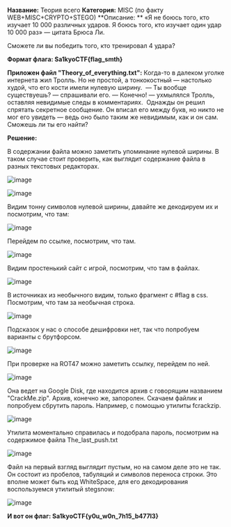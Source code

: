 **Название:** Теория всего
**Категория:** MISC (по факту WEB+MISC+CRYPTO+STEGO)
**Описание: **
«Я не боюсь того, кто изучает 10 000 различных ударов. Я боюсь того, кто изучает один удар 10 000 раз» — цитата Брюса Ли. 

Сможете ли вы победить того, кто тренировал 4 удара?

**Формат флага: Sa1kyoCTF{flag_smth}**

**Приложен файл "Theory_of_everything.txt":**
‌‬‍‍‬‌‬‌‌‬‍‍‬‌‬‌Когда‌‬‍‍‬‌‬‌‌‬‍‍‬‌‬‌‌‬‍‍‬‌‬‌‌‬‍‍‬‌‬‌‌‬‍‍‬‌‬‌‌‬‍‍‬‌‬‌‌‬‍‍‬‌‬‌‌‬‍‍‬‌‬‌‌‬‍‍‬‌‬‌‌‬‍‍‬‌‬‌-‌‬‍‍‬‌‬‌то‌‬‍‍‬‌‬‌‌‬‍‍‬‌‬‌‌‬‍‍‬‌‬‌‌‬‍‍‬‌‬‌‌‬‍‍‬‌‬‌‌‬‍‍‬‌‬‌‌‬‍‍‬‌‬‌‌‬‍‍‬‌‬‌ ‌‬‍‍‬‌‬‌‌‬‍‍‬‌‬‌‌‬‍‍‬‌‬‌‌‬‍‍‬‌‬‌‌‬‍‍‬‌‬‌‌‬‍‍‬‌‬‌в‌‬‍‍‬‌‬‌ ‌‬‍‍‬‌‬‌‌‬‍‍‬‌‬‌‌‬‍‍‬‌‬‌‌‬‍‍‬‌‬‌‌‬‍‍‬‌‬‌‌‬‍‍‬‌‬‌‌‬‍‍‬‌‬‌далеком ‌‬‍‍‬‌‬‌‌‬‍‍‬‌‬‌уголке‌‬‍‍‬‌‬‌‌‬‍‍‬‌‬‌‌‬‍‍‬‌‬‌‌‌‌‌‌‌‬‬‌‬‍‍‬‌‬‌‌‬‍‍‬‌‬‌‌‬‍‍‬‌‬‌‌‬‍‍‬‌‬‌‌‬‍‍‬‌‬‌‌‬‍‍‬‌‬‌‌‬‍‍‬‌‬‌ ‌‬‍‍‬‌‬‌‌‬‍‍‬‌‬‌‌‬‍‍‬‌‬‌интернета‌‬‍‍‬‌‬‌‌‬‍‍‬‌‬‌‌‬‍‍‬‌‌‌‌‬‍‍‬‌‌‌‌‬‍‍‬‌‌‌ жил‌‬‍‍‬‌‌‌‌‬‍‍‬‌‌‌‌‬‍‍‬‌‌‌ Тролль‌‬‍‍‬‌‌‌‌‬‍‍‬‌‌‌‌‬‍‍‬‌‌‌.‌‬‍‍‬‌‌‌‌‬‍‍‬‌‌‌‌‬‍‍‬‌‌‌ Но‌‬‍‍‬‌‌‌‌‬‍‍‬‌‌‌‌‬‍‍‬‌‌‌‌‬‍‍‬‌‌‌‌‬‍‍‬‌‌‌‌‬‍‍‬‌‌‌‌‬‍‍‬‌‌‌‌‬‍‍‬‌‬‌‌‬‍‍‬‌‬‌‌‬‍‍‬‌‬‌‌‬‍‍‬‌‬‌‌‬‍‍‬‌‬‌‌‬‍‍‬‌‬‌‌‬‍‍‬‌‬‌‌‬‍‍‬‌‬‌‌‬‍‍‬‌‬‌‌‌‌‌‌‌‬‬‌‬‍‍‬‌‬‌‌‬‍‍‬‌‬‌‌‬‍‍‬‌‬‌‌‬‍‍‬‌‬‌ ‌‬‍‍‬‌‬‌‌‬‍‍‬‌‌‌‌‬‍‍‬‌‌‌‌‬‍‍‬‍‌‍не‌‬‍‍‬‍‌‍‌‬‍‍‬‍‌‍‌‬‍‍‬‍‌‍‌‬‍‍‬‍‌‍‌‬‍‍‬‍‌‍‌‬‍‍‬‍‌‍‌‬‍‍‬‍‌‍‌‬‍‍‬‍‌‍‌‬‍‍‬‍‌‍‌‬‍‍‬‍‌‍‌‬‍‍‬‍‌‍‌‬‍‍‬‍‌‍‌‬‍‍‬‍‌‍ ‌‬‍‍‬‍‌‍простой‌‬‍‍‬‍‌‍‌‬‍‍‬‍‌‍‌‬‍‍‬‍‌‍‌‬‍‍‬‍‌‍‌‬‍‍‬‍‌‍‌‬‍‍‬‍‌‍‌‬‍‍‬‍‌‍‌‬‍‍‬‍‌‍‌‬‍‍‬‍‌‍‌‬‍‍‬‍‌‍‌‬‍‍‬‌‌‌‌‬‍‍‬‌‬‌,‌‬‍‍‬‌‬‌‌‬‍‍‬‌‬‌‌‬‍‍‬‌‬‌‌‬‍‍‬‌‬‌‌‬‍‍‬‌‬‌‌‬‍‍‬‌‬‌‌‌‌‌‌‌‬‬‌‬‍‍‬‌‬‌‌‬‍‍‬‌‬‌‌‬‍‍‬‌‬‌ а‌‬‍‍‬‌‬‌‌‬‍‍‬‍‌‍‌‬‍‍‬‍‌‍ ‌‬‍‍‬‍‌‍‌‬‍‍‬‍‌‍‌‬‍‍‬‍‌‍‌‬‍‍‬‍‌‍‌‬‍‍‬‍‌‍‌‬‍‍‬‍‌‍‌‬‍‍‬‍‌‍‌‬‍‍‬‍‌‍‌‬‍‍‬‍‌‍‌‬‍‍‬‍‌‍‌‬‍‍‬‍‌‍‌‬‍‍‬‍‌‍‌‬‍‍‬‍‌‍‌‬‍‍‬‍‌‍‌‬‍‍‬‍‌‍‌‬‍‍‬‍‌‍тонкокостный‌‬‍‍‬‍‌‍‌‬‍‍‬‍‌‍ ‌‬‍‍‬‍‌‍‌‬‍‍‬‍‌‍‌‬‍‍‬‍‌‍‌‬‍‍‬‍‌‍‌‬‍‍‬‍‌‍‌‬‍‍‬‍‌‍‌‬‍‍‬‍‌‍‌‬‍‍‬‍‌‍‌‬‍‍‬‍‌‍‌‬‍‍‬‍‌‍‌‬‍‍‬‌‬‌‌‬‍‍‬‌‬‌—‌‬‍‍‬‌‬‌‌‬‍‍‬‌‬‌‌‬‍‍‬‌‬‌‌‬‍‍‬‌‬‌‌‌‌‌‌‌‬‬‌‬‍‍‬‌‬‌‌‬‍‍‬‌‬‌‌‬‍‍‬‌‬‌‌‬‍‍‬‌‌‌‌‬‍‍‬‍‌‍‌‬‍‍‬‍‌‍‌‬‍‍‬‍‌‍‌‬‍‍‬‍‌‍ ‌‬‍‍‬‍‌‍‌‬‍‍‬‌‍‌‌‬‍‍‬‌‍‌настолько‌‬‍‍‬‌‍‌‌‬‍‍‬‍‌‍‌‬‍‍‬‍‌‍‌‬‍‍‬‍‌‍‌‬‍‍‬‍‌‍‌‬‍‍‬‍‌‍‌‬‍‍‬‍‌‍ ‌‬‍‍‬‍‌‍‌‬‍‍‬‍‌‍худой‌‬‍‍‬‌‍‌‌‬‍‍‬‌‍‌‌‬‍‍‬‌‌‌‌‬‍‍‬‌‬‌‌‬‍‍‬‌‬‌‌‬‍‍‬‌‬‌‌‬‍‍‬‌‍‌,‌‬‍‍‬‌‍‌‌‬‍‍‬‍‌‍‌‬‍‍‬‍‌‍‌‬‍‍‬‍‌‍‌‬‍‍‬‍‌‍‌‬‍‍‬‍‌‍‌‬‍‍‬‍‌‍‌‬‍‍‬‍‌‍‌‬‍‍‬‌‬‌‌‬‍‍‬‌‬‌‌‬‍‍‬‌‬‌‌‬‍‍‬‌‬‌ ‌‬‍‍‬‌‬‌‌‌‌‌‌‌‬‬‌‬‍‍‬‌‬‌‌‬‍‍‬‌‬‌‌‬‍‍‬‍‌‍‌‬‍‍‬‍‌‍‌‬‍‍‬‍‌‍‌‬‍‍‬‍‌‍‌‬‍‍‬‍‌‍‌‬‍‍‬‍‌‍‌‬‍‍‬‌‌‌‌‬‍‍‬‌‌‌что‌‬‍‍‬‌‌‌ ‌‬‍‍‬‌‬‌‌‬‍‍‬‌‬‌‌‬‍‍‬‌‬‌‌‬‍‍‬‌‍‌‌‬‍‍‬‌‍‌‌‬‍‍‬‍‌‍‌‬‍‍‬‍‌‍‌‬‍‍‬‍‌‍‌‬‍‍‬‌‬‌‌‬‍‍‬‌‍‌‌‬‍‍‬‌‍‌‌‬‍‍‬‌‬‌‌‬‍‍‬‌‌‌‌‬‍‍‬‌‬‌‌‬‍‍‬‌‌‌его кости‌‬‍‍‬‌‌‌‌‬‍‍‬‌‌‌‌‬‍‍‬‌‌‌‌‬‍‍‬‍‌‍‌‬‍‍‬‌‌‌‌‬‍‍‬‍‌‍‌‬‍‍‬‌‍‌‌‬‍‍‬‌‍‌‌‬‍‍‬‍‌‍‌‬‍‍‬‌‌‌‌‬‍‍‬‌‌‌‌‬‍‍‬‌‬‌‌‬‍‍‬‌‬‌ ‌‬‍‍‬‌‬‌‌‌‌‌‌‌‬‬имели‌‬‍‍‬‌‬‌‌‬‍‍‬‍‌‍‌‬‍‍‬‍‌‍‌‬‍‍‬‌‍‌‌‬‍‍‬‌‍‌ ‌‬‍‍‬‍‌‍‌‬‍‍‬‌‍‌‌‬‍‍‬‌‍‌‌‬‍‍‬‍‌‍‌‬‍‍‬‌‍‌‌‬‍‍‬‍‌‍нулевую‌‬‍‍‬‍‌‍‌‬‍‍‬‍‌‍‌‬‍‍‬‌‬‌‌‬‍‍‬‌‌‌‌‬‍‍‬‍‌‍‌‬‍‍‬‍‌‍‌‬‍‍‬‍‌‍‌‬‍‍‬‍‌‍‌‬‍‍‬‍‌‍‌‬‍‍‬‍‌‍ ‌‬‍‍‬‍‌‍‌‬‍‍‬‍‌‍‌‬‍‍‬‍‌‍‌‬‍‍‬‍‌‍‌‬‍‍‬‌‌‌‌‬‍‍‬‌‍‌‌‬‍‍‬‌‍‌‌‬‍‍‬‌‍‌‌‬‍‍‬‌‬‌‌‬‍‍‬‌‌‌‌‬‍‍‬‌‌‌‌‬‍‍‬‌‍‌‌‬‍‍‬‍‌‍‌‬‍‍‬‌‌‌‌‬‍‍‬‌‬‌‌‬‍‍‬‍‌‍‌‬‍‍‬‍‌‍‌‬‍‍‬‌‌‌‌‬‍‍‬‌‬‌‌‌‌‌‌‌‬‬‌‬‍‍‬‌‬‌‌‬‍‍‬‍‌‍‌‬‍‍‬‍‌‍‌‬‍‍‬‍‌‍‌‬‍‍‬‍‌‍‌‬‍‍‬‌‍‌‌‬‍‍‬‍‌‍‌‬‍‍‬‌‌‌‌‬‍‍‬‌‌‌‌‬‍‍‬‍‌‍‌‬‍‍‬‍‌‍‌‬‍‍‬‌‍‌‌‬‍‍‬‌‬‌ширину‌‬‍‍‬‌‌‌‌‬‍‍‬‍‌‍‌‬‍‍‬‍‌‍.‌‬‍‍‬‍‌‍‌‬‍‍‬‍‌‍‌‬‍‍‬‍‌‍‌‬‍‍‬‍‌‍‌‬‍‍‬‌‍‌‌‬‍‍‬‌‍‌‌‬‍‍‬‍‌‍
‌‬‍‍‬‍‌‍‌‬‍‍‬‍‌‍‌‬‍‍‬‍‌‍
‌‬‍‍‬‍‌‍‌‬‍‍‬‍‌‍‌‬‍‍‬‍‌‍—‌‬‍‍‬‌‍‌‌‬‍‍‬‌‍‌‌‬‍‍‬‌‌‌‌‬‍‍‬‌‬‌‌‬‍‍‬‌‬‌‌‬‍‍‬‌‍‌‌‬‍‍‬‍‌‍‌‬‍‍‬‌‬‌‌‬‍‍‬‍‌‍‌‬‍‍‬‍‌‍‌‬‍‍‬‌‬‌‌‌‌‌‌‌‬‬ ‌‬‍‍‬‌‬‌Ты‌‬‍‍‬‌‬‌ вообще‌‬‍‍‬‍‌‍‌‬‍‍‬‍‌‍ ‌‬‍‍‬‍‌‍существуешь‌‬‍‍‬‌‬‌?‌‬‍‍‬‌‬‌‌‬‍‍‬‍‌‍‌‬‍‍‬‍‌‍‌‬‍‍‬‍‌‍‌‬‍‍‬‌‌‌‌‬‍‍‬‌‌‌‌‬‍‍‬‌‬‌‌‬‍‍‬‌‍‌ ‌‬‍‍‬‍‌‍‌‬‍‍‬‍‌‍‌‬‍‍‬‍‌‍‌‬‍‍‬‌‌‌—‌‬‍‍‬‌‌‌ ‌‬‍‍‬‌‌‌‌‬‍‍‬‌‍‌‌‬‍‍‬‌‌‌‌‬‍‍‬‍‌‍‌‬‍‍‬‌‍‌‌‬‍‍‬‌‍‌спрашивали‌‬‍‍‬‌‍‌‌‬‍‍‬‌‬‌ ‌‬‍‍‬‌‬‌‌‬‍‍‬‌‬‌‌‬‍‍‬‌‌‌‌‬‍‍‬‍‌‍‌‬‍‍‬‌‍‌‌‬‍‍‬‌‬‌‌‬‍‍‬‍‌‍‌‬‍‍‬‍‌‍‌‬‍‍‬‍‌‍‌‬‍‍‬‌‌‌его‌‬‍‍‬‍‌‍‌‬‍‍‬‌‍‌‌‬‍‍‬‌‬‌‌‌‌‌‌‌‬‬‌‬‍‍‬‌‬‌.
‌‬‍‍‬‌‬‌—‌‬‍‍‬‌‍‌‌‬‍‍‬‍‌‍ ‌‬‍‍‬‌‬‌‌‬‍‍‬‌‬‌‌‬‍‍‬‌‌‌‌‬‍‍‬‌‬‌‌‬‍‍‬‌‌‌‌‬‍‍‬‌‍‌‌‬‍‍‬‌‍‌‌‬‍‍‬‌‍‌‌‬‍‍‬‌‍‌‌‬‍‍‬‌‍‌‌‬‍‍‬‌‬‌‌‬‍‍‬‌‍‌‌‬‍‍‬‌‍‌‌‬‍‍‬‌‍‌‌‬‍‍‬‌‍‌‌‬‍‍‬‌‍‌‌‬‍‍‬‌‌‌Конечно‌‬‍‍‬‌‌‌‌‬‍‍‬‌‬‌‌‬‍‍‬‌‌‌‌‬‍‍‬‍‌‍‌‬‍‍‬‍‌‍‌‬‍‍‬‌‍‌‌‬‍‍‬‌‬‌‌‬‍‍‬‌‬‌‌‬‍‍‬‌‬‌‌‬‍‍‬‌‌‌‌‬‍‍‬‌‬‌!‌‬‍‍‬‌‌‌ ‌‬‍‍‬‍‌‍‌‬‍‍‬‍‌‍‌‬‍‍‬‍‌‍‌‬‍‍‬‌‍‌‌‬‍‍‬‌‍‌‌‬‍‍‬‌‬‌‌‬‍‍‬‌‬‌‌‌‌‌‌‌‬‬‌‬‍‍‬‌‬‌‌‬‍‍‬‌‬‌‌‬‍‍‬‌‬‌‌‬‍‍‬‍‌‍‌‬‍‍‬‌‬‌‌‬‍‍‬‌‬‌‌‬‍‍‬‌‬‌‌‬‍‍‬‌‬‌—‌‬‍‍‬‌‍‌ ухмылялся ‌‬‍‍‬‌‬‌‌‬‍‍‬‌‍‌Тролль‌‬‍‍‬‍‌‍‌‬‍‍‬‍‌‍‌‬‍‍‬‌‬‌,‌‬‍‍‬‍‌‍ ‌‬‍‍‬‍‌‍‌‬‍‍‬‌‍‌‌‬‍‍‬‌‬‌‌‬‍‍‬‍‌‍‌‬‍‍‬‍‌‍‌‬‍‍‬‌‍‌‌‬‍‍‬‌‍‌‌‬‍‍‬‌‬‌‌‬‍‍‬‌‬‌‌‬‍‍‬‌‬‌оставляя‌‬‍‍‬‌‌‌‌‬‍‍‬‌‌‌‌‬‍‍‬‌‌‌ ‌‬‍‍‬‌‬‌‌‬‍‍‬‌‍‌‌‬‍‍‬‌‌‌‌‬‍‍‬‍‌‍‌‬‍‍‬‍‌‍‌‬‍‍‬‍‌‍‌‬‍‍‬‍‌‍‌‬‍‍‬‌‍‌невидимые‌‬‍‍‬‌‬‌‌‬‍‍‬‌‬‌‌‬‍‍‬‌‬‌‌‬‍‍‬‌‬‌‌‌‌‌‌‌‬‬‌‬‍‍‬‌‬‌‌‬‍‍‬‌‬‌‌‬‍‍‬‌‬‌‌‬‍‍‬‍‌‍ ‌‬‍‍‬‌‌‌‌‬‍‍‬‌‬‌‌‬‍‍‬‌‬‌‌‬‍‍‬‌‬‌‌‬‍‍‬‌‬‌‌‬‍‍‬‌‬‌‌‬‍‍‬‌‬‌‌‬‍‍‬‌‬‌‌‬‍‍‬‌‬‌‌‬‍‍‬‌‬‌следы‌‬‍‍‬‌‬‌‌‬‍‍‬‌‬‌‌‬‍‍‬‌‬‌‌‬‍‍‬‌‬‌‌‬‍‍‬‌‬‌‌‬‍‍‬‌‌‌‌‬‍‍‬‌‌‌‌‬‍‍‬‌‌‌‌‬‍‍‬‌‌‌‌‬‍‍‬‌‬‌‌‬‍‍‬‍‌‍‌‬‍‍‬‍‌‍‌‬‍‍‬‍‌‍‌‬‍‍‬‌‍‌‌‬‍‍‬‌‌‌ ‌‬‍‍‬‌‌‌‌‬‍‍‬‍‌‍‌‬‍‍‬‍‌‍‌‬‍‍‬‍‌‍‌‬‍‍‬‍‌‍‌‬‍‍‬‌‍‌‌‬‍‍‬‌‬‌‌‬‍‍‬‌‬‌‌‬‍‍‬‌‬‌‌‬‍‍‬‌‬‌‌‬‍‍‬‌‬‌‌‌‌‌‌‌‬‬‌‬‍‍‬‌‬‌‌‬‍‍‬‌‬‌‌‬‍‍‬‌‬‌‌‬‍‍‬‍‌‍‌‬‍‍‬‍‌‍в‌‬‍‍‬‌‬‌‌‬‍‍‬‌‬‌‌‬‍‍‬‌‌‌ комментариях‌‬‍‍‬‌‬‌‌‬‍‍‬‌‌‌‌‬‍‍‬‌‬‌‌‬‍‍‬‌‬‌‌‬‍‍‬‌‌‌‌‬‍‍‬‌‬‌‌‬‍‍‬‌‌‌‌‬‍‍‬‍‌‍‌‬‍‍‬‍‌‍‌‬‍‍‬‌‌‌‌‬‍‍‬‌‬‌‌‬‍‍‬‍‌‍‌‬‍‍‬‍‌‍‌‬‍‍‬‍‌‍‌‬‍‍‬‍‌‍‌‬‍‍‬‌‬‌‌‬‍‍‬‌‍‌‌‬‍‍‬‌‬‌‌‬‍‍‬‌‌‌‌‬‍‍‬‍‌‍‌‬‍‍‬‍‌‍‌‬‍‍‬‍‌‍‌‬‍‍‬‍‌‍‌‬‍‍‬‍‌‍.
‌‬‍‍‬‌‍‌‌‬‍‍‬‌‬‌‌‬‍‍‬‌‬‌‌‬‍‍‬‌‬‌
‌‬‍‍‬‌‬‌‌‬‍‍‬‌‬‌‌‬‍‍‬‌‬‌Однажды‌‬‍‍‬‌‬‌‌‌‌‌‌‌‬‬‌‬‍‍‬‌‬‌ ‌‬‍‍‬‌‬‌‌‬‍‍‬‌‬‌‌‬‍‍‬‍‌‍‌‬‍‍‬‍‌‍‌‬‍‍‬‍‌‍‌‬‍‍‬‍‌‍‌‬‍‍‬‌‌‌‌‬‍‍‬‌‌‌‌‬‍‍‬‌‌‌‌‬‍‍‬‌‬‌‌‬‍‍‬‌‬‌‌‬‍‍‬‌‍‌‌‬‍‍‬‌‬‌‌‬‍‍‬‌‬‌‌‬‍‍‬‌‍‌‌‬‍‍‬‌‍‌‌‬‍‍‬‌‬‌‌‬‍‍‬‌‬‌‌‬‍‍‬‌‌‌‌‬‍‍‬‌‌‌‌‬‍‍‬‌‌‌‌‬‍‍‬‌‌‌‌‬‍‍‬‌‌‌‌‬‍‍‬‍‌‍‌‬‍‍‬‍‌‍‌‬‍‍‬‍‌‍‌‬‍‍‬‍‌‍‌‬‍‍‬‍‌‍он‌‬‍‍‬‌‍‌‌‬‍‍‬‌‍‌‌‬‍‍‬‌‬‌‌‬‍‍‬‌‬‌‌‬‍‍‬‌‬‌‌‬‍‍‬‌‬‌‌‬‍‍‬‌‬‌‌‬‍‍‬‌‬‌‌‬‍‍‬‌‬‌ ‌‬‍‍‬‌‬‌‌‬‍‍‬‌‬‌‌‌‌‌‌‌‬‬‌‬‍‍‬‌‬‌‌‬‍‍‬‌‬‌‌‬‍‍‬‌‌‌‌‬‍‍‬‍‌‍‌‬‍‍‬‍‌‍‌‬‍‍‬‍‌‍‌‬‍‍‬‍‌‍‌‬‍‍‬‍‌‍‌‬‍‍‬‍‌‍решил ‌‬‍‍‬‍‌‍‌‬‍‍‬‍‌‍‌‬‍‍‬‍‌‍‌‬‍‍‬‍‌‍‌‬‍‍‬‍‌‍‌‬‍‍‬‍‌‍спрятать‌‬‍‍‬‍‌‍ ‌‬‍‍‬‍‌‍‌‬‍‍‬‍‌‍‌‬‍‍‬‍‌‍секретное ‌‬‍‍‬‍‌‍‌‬‍‍‬‍‌‍сообщение‌‬‍‍‬‍‌‍‌‬‍‍‬‍‌‍‌‬‍‍‬‍‌‍‌‬‍‍‬‍‌‍‌‬‍‍‬‌‍‌‌‬‍‍‬‌‍‌‌‬‍‍‬‌‍‌.‌‬‍‍‬‌‬‌‌‬‍‍‬‌‬‌‌‬‍‍‬‌‬‌‌‬‍‍‬‌‬‌ ‌‬‍‍‬‌‬‌‌‬‍‍‬‌‬‌Он‌‬‍‍‬‌‬‌‌‬‍‍‬‌‬‌‌‬‍‍‬‌‬‌‌‬‍‍‬‌‬‌‌‬‍‍‬‌‬‌‌‬‍‍‬‌‬‌ ‌‌‌‌‌‌‬‬вписал‌‬‍‍‬‌‬‌ ‌‬‍‍‬‌‬‌‌‬‍‍‬‌‍‌‌‬‍‍‬‍‌‍‌‬‍‍‬‍‌‍‌‬‍‍‬‍‌‍‌‬‍‍‬‍‌‍‌‬‍‍‬‍‌‍‌‬‍‍‬‍‌‍его‌‬‍‍‬‍‌‍ ‌‬‍‍‬‍‌‍‌‬‍‍‬‍‌‍между‌‬‍‍‬‍‌‍‌‬‍‍‬‍‌‍‌‬‍‍‬‍‌‍‌‬‍‍‬‍‌‍‌‬‍‍‬‍‌‍‌‬‍‍‬‍‌‍‌‬‍‍‬‍‌‍ ‌‬‍‍‬‍‌‍‌‬‍‍‬‍‌‍‌‬‍‍‬‌‍‌‌‬‍‍‬‌‍‌‌‬‍‍‬‌‬‌‌‬‍‍‬‌‬‌букв‌‬‍‍‬‌‬‌‌‬‍‍‬‌‬‌‌‬‍‍‬‌‬‌‌‬‍‍‬‌‬‌‌‬‍‍‬‌‬‌‌‬‍‍‬‌‬‌‌‬‍‍‬‌‬‌‌‬‍‍‬‌‬‌‌‬‍‍‬‌‬‌,‌‬‍‍‬‌‬‌‌‬‍‍‬‌‬‌‌‬‍‍‬‌‬‌‌‬‍‍‬‌‬‌‌‬‍‍‬‌‬‌‌‬‍‍‬‌‬‌‌‌‌‌‌‌‬‬ но‌‬‍‍‬‌‬‌‌‬‍‍‬‌‬‌‌‬‍‍‬‌‬‌‌‬‍‍‬‌‬‌ ‌‬‍‍‬‌‍‌‌‬‍‍‬‍‌‍‌‬‍‍‬‍‌‍‌‬‍‍‬‍‌‍‌‬‍‍‬‍‌‍‌‬‍‍‬‍‌‍‌‬‍‍‬‍‌‍‌‬‍‍‬‍‌‍‌‬‍‍‬‍‌‍‌‬‍‍‬‍‌‍никто‌‬‍‍‬‌‍‌‌‬‍‍‬‌‍‌‌‬‍‍‬‌‍‌‌‬‍‍‬‌‍‌‌‬‍‍‬‌‍‌‌‬‍‍‬‌‬‌‌‬‍‍‬‌‬‌‌‬‍‍‬‌‬‌‌‬‍‍‬‌‬‌‌‬‍‍‬‌‬‌‌‬‍‍‬‌‬‌ не‌‬‍‍‬‌‬‌‌‬‍‍‬‌‬‌‌‬‍‍‬‌‬‌‌‬‍‍‬‌‬‌ ‌‬‍‍‬‌‬‌‌‬‍‍‬‌‬‌‌‬‍‍‬‌‬‌‌‬‍‍‬‌‬‌‌‬‍‍‬‌‬‌мог‌‬‍‍‬‌‬‌‌‬‍‍‬‌‬‌ ‌‬‍‍‬‌‬‌‌‬‍‍‬‌‬‌‌‬‍‍‬‌‬‌‌‬‍‍‬‌‬‌его‌‌‌‌‌‌‬‬‌‬‍‍‬‌‬‌‌‬‍‍‬‌‬‌ ‌‬‍‍‬‌‬‌увидеть‌‬‍‍‬‌‬‌‌‬‍‍‬‌‬‌‌‬‍‍‬‌‬‌‌‬‍‍‬‌‬‌‌‬‍‍‬‌‬‌ ‌‬‍‍‬‌‬‌‌‬‍‍‬‌‬‌‌‬‍‍‬‌‬‌‌‬‍‍‬‌‬‌—‌‬‍‍‬‌‬‌‌‬‍‍‬‌‬‌‌‬‍‍‬‌‬‌‌‬‍‍‬‌‬‌‌‬‍‍‬‌‬‌‌‬‍‍‬‌‬‌‌‬‍‍‬‌‬‌‌‬‍‍‬‌‬‌‌‬‍‍‬‌‬‌ ‌‬‍‍‬‌‬‌ведь‌‬‍‍‬‌‬‌‌‬‍‍‬‌‬‌‌‬‍‍‬‌‬‌‌‬‍‍‬‌‬‌ ‌‬‍‍‬‌‬‌‌‬‍‍‬‌‬‌‌‬‍‍‬‌‬‌‌‬‍‍‬‌‬‌‌‬‍‍‬‌‬‌‌‬‍‍‬‌‬‌оно ‌‬‍‍‬‌‬‌‌‬‍‍‬‌‬‌было‌‬‍‍‬‌‬‌‌‬‍‍‬‌‬‌‌‬‍‍‬‌‬‌ таким‌‬‍‍‬‌‬‌ ‌‬‍‍‬‌‬‌же‌‬‍‍‬‌‬‌ невидимым‌‌‌‌‌‌‬‬‌‌‌‌‌‌‬‬‌‌‍‌‌‬‍‍‌‌‍‌‌﻿‌‌‌‌‌‌‌‬﻿‌‌‌‌‌‌‬‌‌‌‌‍‌‍‌‌‬‌‌‍‌‍‌‬﻿‌‌‌‌‌‬‌‌‌‌‍‌‌﻿﻿‍‌‌‍‌‌﻿‌‌‌‌‍‌‍‌‬‌‌‌‍‌‌﻿‍‍,‌‌‍‌‌﻿‬﻿‌‌‌‌‌‬‌‌‌‌‍‌‌﻿﻿‌‌‌‍‌‌﻿‍‍ ‌‌‍‌‌﻿﻿‍‌‌‍‌‍‌﻿﻿‌‌‌‌‌‬﻿‬‌‌‌‌‌‬‌‌‌‌‍‌‌‍‍﻿‌‌‍‌‌﻿‌‌‌‌‌‌‌‬‌‌‌‌‍‌‍‌﻿‍‌‌‍‌‍‌‌‬как ‌‌‍‌‌﻿﻿‬и‌‌‌‌‌‬‌‌‌‌‍‌‍‌﻿﻿‌‌‌‌‌‬‌‌‌‌‍‌‍‌‌﻿ ‌‌‍‌‌﻿‬‬‌‌‍‌‌﻿‌‌‌‌‍‌‌﻿‍‬он‌‌‍‌‍‌‌﻿‌‌‌‌‌‬‌‌‌‌‍‌‍‌‌‬‌‌‍‌‌﻿‍‍ ‌‌‍‌‌﻿‌‍‌‌‍‌‌﻿‍‍сам‌‌‌‌‌‬‌‌‌‌‍‌‌﻿﻿﻿‌‌‍‌‍‌‌﻿‌‌‍‌‍‌‌‬‌‌‍‌‍‌﻿‌‌‌‌‌‌‬‌‌‌‌‍‌‌﻿‍‌‌‌‍‌‌﻿‌‌‌‌‍‌‌﻿‬﻿.‌‌‍‌‍‌﻿‌‌‌‍‌‍‌‬‌‌‌‍‌‌﻿‍‍‌‌‌‌‌﻿‬‬‌‌‌‌‌‌‬‬‌‌‌‌‍‬‬‌‌‌‌‌‍﻿‍‌
‌‌‌‌‍﻿‍‌‌‌‌‌‍﻿‌‌‌‌‌‌‍﻿‌﻿
‌‌‌‌‌﻿‬‬Сможешь‌‌‌‌‌‬﻿﻿‌‌‌‌‌‬﻿﻿‌‌‌‌‍﻿‌﻿‌‌‌‌‍‬‌‍ ‌‌‌‌‍‬‬‍‌‌‌‌‍‬‬﻿ли ‌‌‌‌‍﻿‬‍‌‌‌‌‍‬﻿﻿‌‌‌‌‍‬﻿﻿‌‌‌‌‍﻿‍‍‌‌‌‌‍﻿‍‌‌‌‌‌‍﻿‌﻿‌‌‌‌‍‬‬‍‌‌‌‌‍‬‍‌‌‌‌‌‍‬‍‍‌‌‌‌‍﻿‌‬‌‌‌‌‌‬﻿‬‌‌‌‌‍‬‍﻿‌‌‌‌‍‬‬‍‌‌‌‌‍﻿‍‌‌‌‌‌‍‬‬‌‌‌‌‌‍﻿‍‍‌‌‌‌‍‬‌‬‌‌‌‌‌‬﻿‬ты‌‌‌‌‍‬‬‍‌‌‌‌‍‬﻿﻿‌‌‌‌‌‬﻿﻿‌‌‌‌‍‌‌﻿‌‌‌‌‍‍‍‌‌‌‌‌‍‌‍‬ ‌‌‌‌‍‍﻿﻿‌‌‌‌‍‍‍‌‌‌‌‌‍‌‍‍‌‌‌‌‍‍‌﻿‌‌‌‌‍‍‍‌‌‌‌‌‌‬﻿﻿‌‌‌‌‍‍‌‌‌‌‌‌‍﻿‌‬‌‌‌‌‍‬﻿﻿‌‌‌‌‍‬‬‬‌‌‌‌‍‬‍‍‌‌‌‌‍‬‌﻿‌‌‌‌‍﻿‍‌‌‌‌‌‍‍﻿﻿‌‌‌‌‍‍‌‬‌‌‌‌‍‌﻿‍‌‌‌‌‍‍‌‬его ‌‌‌‌‌‬﻿﻿найти?

**Решение:**

В содержании файла можно заметить упоминание нулевой ширины. В таком случае стоит проверить, как выглядит содержание файла в разных текстовых редакторах.

![image](https://github.com/user-attachments/assets/d90b073d-6570-4cbc-885d-acda8ff53910)

![image](https://github.com/user-attachments/assets/2d3be80f-e2c0-424a-b4df-2c3f13fc6575)

Видим тонну символов нулевой ширины, давайте же декодируем их и посмотрим, что там:

![image](https://github.com/user-attachments/assets/c1103ed7-4fc8-41ae-bf8b-3479088658b3)

Перейдем по ссылке, посмотрим, что там.

![image](https://github.com/user-attachments/assets/bcc98521-6209-4346-9be2-16ff0c1539e0)

Видим простенький сайт с игрой, посмотрим, что там в файлах.

![image](https://github.com/user-attachments/assets/51545ef9-6ff4-4ab8-bb40-791a017b11ea)

В источниках из необычного видим, только фрагмент с #flag в css. Посмотрим, что там за необычная строка.

![image](https://github.com/user-attachments/assets/108db3f7-0934-4559-9fb3-8202ec1a702f)

Подсказок у нас о способе дешифровки нет, так что попробуем варианты с брутфорсом.

![image](https://github.com/user-attachments/assets/b591625b-8a31-48dc-acb2-427319225bee)

При проверке на ROT47 можно заметить ссылку, перейдем по ней.

![image](https://github.com/user-attachments/assets/f9733de2-027d-486e-81c4-853d2f391e16)

Она ведет на Google Disk, где находится архив с говорящим названием "CrackMe.zip". Архив, конечно же, запоролен.
Скачаем файлик и попробуем сбрутить пароль. Например, с помощью утилиты fcrackzip.

![image](https://github.com/user-attachments/assets/b19732d3-720b-48f8-88b8-f8c476311367)

Утилита моментально справилась и подобрала пароль, посмотрим на содержимое файла The_last_push.txt

![image](https://github.com/user-attachments/assets/b53f7d37-a772-4602-b3da-688ac21da41d)

Файл на первый взгляд выглядит пустым, но на самом деле это не так. Он состоит из пробелов, табуляций и символов переноса строки. Это вполне может быть код WhiteSpace, для его декодирования воспользуемся утилитый stegsnow:

![image](https://github.com/user-attachments/assets/6cbd13ba-1f0c-4e16-b486-0a201c33ba5c)

**И вот он флаг: Sa1kyoCTF{y0u_w0n_7h15_b477l3}**
